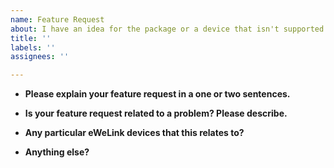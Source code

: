 ```yaml
---
name: Feature Request
about: I have an idea for the package or a device that isn't supported.
title: ''
labels: ''
assignees: ''

---
```


* **Please explain your feature request in a one or two sentences.**



* **Is your feature request related to a problem? Please describe.**



* **Any particular eWeLink devices that this relates to?**



* **Anything else?**


